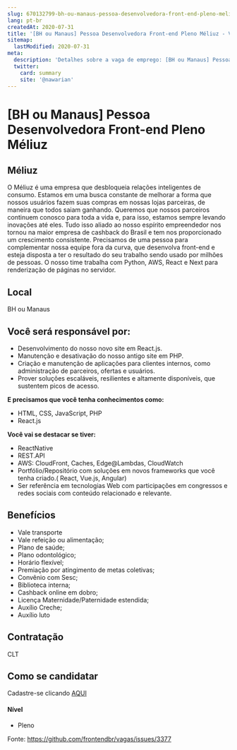 ```yaml
---
slug: 670132799-bh-ou-manaus-pessoa-desenvolvedora-front-end-pleno-meliuz
lang: pt-br
createdAt: 2020-07-31
title: '[BH ou Manaus] Pessoa Desenvolvedora Front-end Pleno Méliuz - Vaga de Emprego'
sitemap:
  lastModified: 2020-07-31
meta:
  description: 'Detalhes sobre a vaga de emprego: [BH ou Manaus] Pessoa Desenvolvedora Front-end Pleno Méliuz'
  twitter:
    card: summary
    site: '@nawarian'
---
```


# [BH ou Manaus] Pessoa Desenvolvedora Front-end Pleno Méliuz

## Méliuz

O Méliuz é uma empresa que desbloqueia relações inteligentes de consumo. Estamos em uma busca constante de melhorar a forma que nossos usuários fazem suas compras em nossas lojas parceiras, de maneira que todos saiam ganhando. Queremos que nossos parceiros continuem conosco para toda a vida e, para isso, estamos sempre levando inovações até eles. Tudo isso aliado ao nosso espírito empreendedor nos tornou na maior empresa de cashback do Brasil e tem nos proporcionado um crescimento consistente. Precisamos de uma pessoa para complementar nossa equipe fora da curva, que desenvolva front-end e esteja disposta a ter o resultado do seu trabalho sendo usado por milhões de pessoas.
O nosso time trabalha com Python, AWS, React e Next para renderização de páginas no servidor.

## Local
BH ou Manaus

## Você será responsável por:
- Desenvolvimento do nosso novo site em React.js.
- Manutenção e desativação do nosso antigo site em PHP.
- Criação e manutenção de aplicações para clientes internos, como administração de parceiros, ofertas e usuários.
- Prover soluções escaláveis, resilientes e altamente disponíveis, que sustentem picos de acesso.

**E precisamos que você tenha conhecimentos como:**
- HTML, CSS, JavaScript, PHP
- React.js

**Você vai se destacar se tiver:**
- ReactNative
- REST.API
- AWS: CloudFront, Caches, Edge@Lambdas, CloudWatch
-  Portfólio/Repositório com soluções em novos frameworks que você tenha criado.( React, Vue.js, Angular)
- Ser referência em tecnologias Web com participações em congressos e redes sociais com conteúdo relacionado e relevante.

## Benefícios
- Vale transporte
- Vale refeição ou alimentação;
- Plano de saúde;
- Plano odontológico;
- Horário flexível;
- Premiação por atingimento de metas coletivas;
- Convênio com Sesc;
- Biblioteca interna;
- Cashback online em dobro;
- Licença Maternidade/Paternidade estendida;
- Auxílio Creche;
- Auxílio luto

## Contratação
CLT

## Como se candidatar
Cadastre-se clicando [AQUI](https://jobs.lever.co/meliuz)

#### Nível
- Pleno






Fonte: https://github.com/frontendbr/vagas/issues/3377